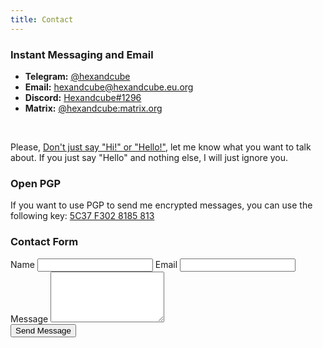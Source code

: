 ```yaml
---
title: Contact
---
```


### Instant Messaging and Email

<ul>
    <li><b>Telegram:</b> <a href="https://t.me/hexandcube">@hexandcube</a></li>
    <li><b>Email:</b> <a href="mailto:hexandcube@hexandcube.eu.org">hexandcube@hexandcube.eu.org</a></li>
    <li><b>Discord:</b> <a href="https://support.discord.com/hc/en-us/articles/218344397-How-do-I-add-my-friend-to-my-friends-list" target="_blank">Hexandcube#1296</a></li>
    <li><b>Matrix:</b> <a href="https://matrix.to/#/@hexandcube:matrix.org">@hexandcube:matrix.org</a></li>
</ul>

&nbsp;

Please, [Don't just say "Hi!" or "Hello!"](https://nohello.net/), let me know what you want to talk about. If you just say "Hello" and nothing else, I will just ignore you.

### Open PGP

If you want to use PGP to send me encrypted messages, you can use the following key: [5C37 F302 8185 813](/pgp)
### Contact Form

<form method="POST" data-netlify="true" name="Contact Form" data-netlify-recaptcha="true">
    <label for="Name">Name</label>
    <input class="mb-2 px-3 py-2 rounded block dark:bg-dark-200 bg-light-50 w-full" type="text" id="Name" name="Name" placeholder="" required>
    <label for="Email">Email</label>
    <input class="mb-2 px-3 py-2 rounded block dark:bg-dark-200 bg-light-50 w-full" type="Email" id="Email" name="Email" placeholder="" required>
    <label for="Message">Message</label>
    <textarea class="px-3 py-2 rounded block dark:bg-dark-200 bg-light-50 w-full" id="Message" rows="5" name="Message" placeholder="" required></textarea>
    <br>
    <div data-netlify-recaptcha="true"></div>
    <button type="submit" class="btn btn-primary"><i class="fas fa-paper-plane"></i> Send Message</button>
</form>